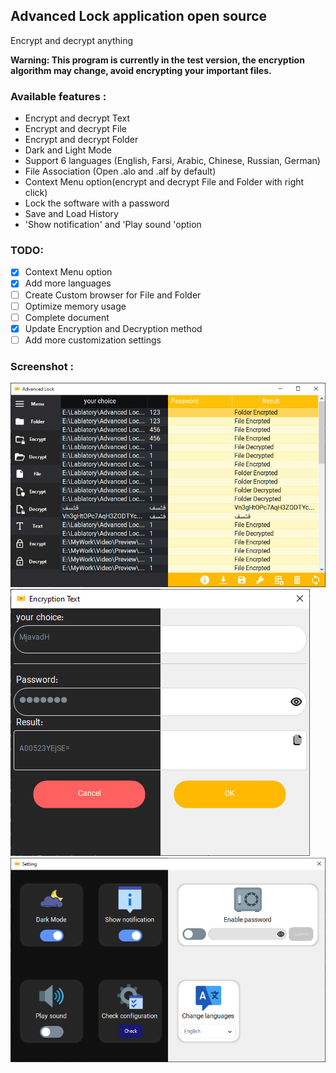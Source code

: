 ## Advanced Lock application open source
Encrypt and decrypt anything

__Warning: This program is currently in the test version, the encryption algorithm may change, avoid encrypting your important files.__

### Available features :

- Encrypt and decrypt Text
- Encrypt and decrypt File
- Encrypt and decrypt Folder
- Dark and Light Mode
- Support 6 languages (English, Farsi, Arabic, Chinese, Russian, German)
- File Association (Open .alo and .alf by default)
- Context Menu option(encrypt and decrypt File and Folder with right click)
- Lock the software with a password
- Save and Load History
- 'Show notification' and 'Play sound 'option

### TODO:
- [x] Context Menu option
- [x] Add more languages
- [ ] Create Custom browser for File and Folder
- [ ] Optimize memory usage
- [ ] Complete document
- [x] Update Encryption and Decryption method
- [ ] Add more customization settings 

### Screenshot :
[![MainPage][MainPage]][MainPage]
[![EDPage][EDPage]][EDPage]
[![SettingsPage][SettingsPage]][SettingsPage]


[MainPage]: https://github.com/MjavadH/Advanced-Lock/blob/master/Screenshot/MainPage.jpg "MainPage"
[EDPage]: https://github.com/MjavadH/Advanced-Lock/blob/master/Screenshot/EDPage.jpg "EDPage"
[SettingsPage]: https://github.com/MjavadH/Advanced-Lock/blob/master/Screenshot/SettingsPage.jpg "SettingsPage"

